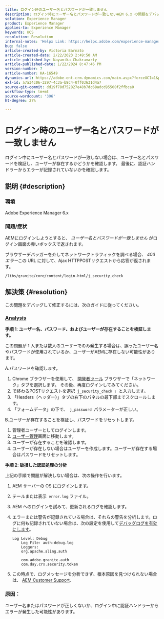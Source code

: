 ```yaml
---
title: ログイン時のユーザー名とパスワードが一致しません
description: ログイン時にユーザー名とパスワードが一致しないAEM 6.x の問題をデバッグする方法について説明します。 ユーザー名とパスワードを検証し、エラーログを確認します。
solution: Experience Manager
product: Experience Manager
applies-to: Experience Manager
keywords: KCS
resolution: Resolution
internal-notes: 'Helpx Link: https://helpx.adobe.com/experience-manager/kb/user-name-and-password-do-not-match-on-login.html'
bug: false
article-created-by: Victoria Barnato
article-created-date: 2/22/2023 2:49:50 AM
article-published-by: Nayanika Chakravarty
article-published-date: 1/22/2024 8:47:46 PM
version-number: 7
article-number: KA-16549
dynamics-url: https://adobe-ent.crm.dynamics.com/main.aspx?forceUCI=1&pagetype=entityrecord&etn=knowledgearticle&id=e998cd92-5bb2-ed11-83fe-6045bd0067ea
exl-id: a7a34c06-3297-4c3a-b8c4-0ff03631d4a7
source-git-commit: dd19f78d752827e48b7dc68adcd95500f2ffbca0
workflow-type: tm+mt
source-wordcount: '396'
ht-degree: 27%

---
```


# ログイン時のユーザー名とパスワードが一致しません


ログイン中にユーザー名とパスワードが一致しない場合は、ユーザー名とパスワードを検証し、ユーザーが存在するかどうかを確認します。 最後に、認証ハンドラーからエラーが記録されていないかを確認します。

## 説明 {#description}


### 環境

Adobe Experience Manager 6.x

### 問題/症状

AEMにログインしようとすると、 *ユーザー名とパスワードが一致しません* がログイン画面の赤いボックスで返されます。

ブラウザーデバッガーを介してネットワークトラフィックを調べる場合、 *403 エラー*&#x200B;この URL に対して、Ajax HTTPPOSTリクエストから応答が返されます。

`/libs/granite/core/content/login.html/j_security_check`


## 解決策 {#resolution}


この問題をデバッグして修正するには、次のガイドに従ってください。

### <u><b>Analysis</b></u>

<b>手順 1</b>: <b>ユーザー名、パスワード、およびユーザーが存在することを検証します。</b>

この問題が 1 人または数人のユーザーでのみ発生する場合は、誤ったユーザー名やパスワードが使用されているか、ユーザーがAEMに存在しない可能性があります。

A.パスワードを確認します。

1. Chrome ブラウザーを使用して、 [開発者ツール](https://developer.chrome.com/devtools) ブラウザーで「ネットワーク」タブを選択します。 その後、再度ログインしてみてください。
2. で終わるPOSTリクエストを選択` j_security_check `」と入力します。
3. 「Headers（ヘッダー）」タブの右下のパネルの最下部までスクロールします。
4. 「フォームデータ」の下で、` j_password `パラメーターが正しい。


B.ユーザーが存在することを検証し、パスワードをリセットします。

1. 管理者ユーザーとしてログインします。
2. [ユーザー管理](https://experienceleague.adobe.com/docs/experience-manager-65/administering/home.html?lang=en&amp;amp;topic=/experience-manager/6-5/sites/administering/morehelp/security.ug.js)画面に移動します。
3. ユーザーが存在することを確認します。
4. ユーザーが存在しない場合はユーザーを作成します。ユーザーが存在する場合はパスワードをリセットします。


<b>手順 2</b>: <b>破損した認証処理の分析</b>

上記の手順で問題が解決しない場合は、次の操作を行います。

1. AEM サーバーの OS にログインします。
2. テールまたは表示` error.log` ファイル。
3. AEM へのログインを試みて、更新されるログを確認します。
4. エラーまたは警告が記録されている場合は、それらの警告を分析します。ログに何も記録されていない場合は、次の設定を使用して[デバッグログを有効にします](https://experienceleague.adobe.com/docs/experience-manager-65/deploying/configuring/configure-logging.html)。


   ```
   Log Level: Debug
       Log File: auth-debug.log
       Loggers:
       org.apache.sling.auth
   
       com.adobe.granite.auth
       com.day.crx.security.token
   ```


5. この時点で、ログメッセージを分析できず、根本原因を見つけられない場合は、 [AEM Customer Support](https://experienceleague.adobe.com/?support-solution=Experience+Manager&amp;lang=ja#support).


### <b>原因</b>：

ユーザー名またはパスワードが正しくないか、ログイン中に認証ハンドラーからエラーが発生した可能性があります。
